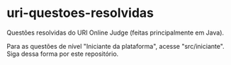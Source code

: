# uri-questoes-resolvidas
Questões resolvidas do URI Online Judge (feitas principalmente em Java).

Para as questões de nível "Iniciante da plataforma", acesse "src/iniciante".
Siga dessa forma por este repositório.
